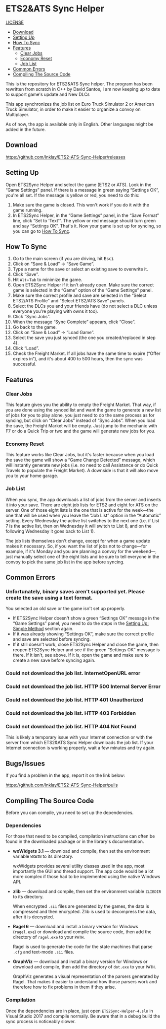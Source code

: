 # ETS2&ATS Sync Helper

[LICENSE](LICENSE.md)

* [Download](#download)
* [Setting Up](#setting-up)
* [How To Sync](#how-to-sync)
* [Features](#features)
  * [Clear Jobs](#clear-jobs)
  * [Economy Reset](#economy-reset)
  * [Job List](#job-list)
* [Common Errors](#common-errors)
* [Compiling The Source Code](#compiling-the-source-code)

This is the repository for ETS2&ATS Sync helper. The program has been rewritten from scratch in C++ by David Santos, I am now keeping up to date to support game's update and New DLCs

This app synchronizes the job list on Euro Truck Simulator 2 or American Truck Simulator, in order to make it easier to organize a convoy on Multiplayer.

As of now, the app is available only in English. Other languages might be added in the future.

## Download
https://github.com/Inklay/ETS2-ATS-Sync-Helper/releases

## Setting Up
Open ETS2Sync Helper and select the game (ETS2 or ATS). Look in the “Game Settings” panel. If there is a message in green saying “Settings OK”, you're all set. If the message is yellow or red, you need to do this:
1. Make sure the game is closed. This won't work if you do it with the game running.
2. In ETS2Sync Helper, in the “Game Settings” panel, in the “Save Format” line, click “Set to ‘Text’”. The yellow or red message should turn green and say “Settings OK”. That's it. Now your game is set up for syncing, so you can go to [How To Sync](#how-to-sync).


## How To Sync
1. Go to the main screen (if you are driving, hit <kbd>Esc</kbd>).
2. Click on “Save & Load” → “Save Game”.
3. Type a name for the save or select an existing save to overwrite it.
4. Click “Save”.
5. Hit `Alt`+`Tab` to minimize the game.
6. Open ETS2Sync Helper if it isn't already open. Make sure the correct game is selected  in the “Game” option of the “Game Settings” panel.
7. Make sure the correct profile and save are selected in the “Select ETS2/ATS Profile” and “Select ETS2/ATS Save” panels.
8. Select the DLCs you and your friends have (do not select a DLC unless everyone you're playing with owns it too).
9. Click “Sync Jobs”.
10. When the message “Sync Complete” appears, click “Close”.
11. Go back to the game.
12. Click on “Save & Load” → “Load Game”.
13. Select the save you just synced (the one you created/replaced in step 4).
14. Click “Load”.
15. Check the Freight Market. If all jobs have the same time to expire (“Offer expires in”), and it's about 400 to 500 hours, then the sync was successful.

## Features
### Clear Jobs
This feature gives you the ability to empty the Freight Market. That way, if you are done using the synced list and want the game to generate a new list of jobs for you to play alone, you just need to do the same process as for syncing, but click on “Clear Jobs” instead of “Sync Jobs”. When you load the save, the Freight Market will be empty. Just jump to the mechanic with F7 or do a Quick Trip or two and the game will generate new jobs for you.

### Economy Reset
This feature works like Clear Jobs, but it's faster because when you load the save the game will show a “Game Change Detected” message, which will instantly generate new jobs (i.e. no need to call Assistance or do Quick Travels to populate the Freight Market). A downside is that it will also move you to your home garage.

### Job List
When you sync, the app downloads a list of jobs from the server and inserts it into your save. There are eight job lists for ETS2 and eight for ATS on the server. One of those eight lists is the one that is active for the week—the one that will be used when you leave the “Job List” option in the “Automatic” setting. Every Wednesday the active list switches to the next one (i.e. if List 7 is the active list, then on Wednesday it will switch to List 8, and on the following Wednesday it goes back to List 1).

The job lists themselves don't change, except for when a game update makes it necessary. So, if you want the list of jobs not to change—for example, if it's Monday and you are planning a convoy for the weekend—, just manually select one of the eight lists and be sure to tell everyone in the convoy to pick the same job list in the app before syncing.

## Common Errors

### Unfortunately, binary saves aren't supported yet. Please create the save using a text format.
You selected an old save or the game isn't set up properly.  
* If ETS2Sync Helper doesn't show a green “Settings OK” message in the “Game Settings” panel, you need to do the steps in the [Setting Up: Simple Method](#setting-up-simple-method) section again.
* If it was already showing “Settings OK”, make sure the correct profile and save are selected before syncing.
* If it still doesn't work, close ETS2Sync Helper and close the game, then reopen ETS2Sync Helper and see if the green “Settings OK” message is there. If it isn't, see above. If it is, open the game and make sure to create a new save before syncing again.

### Could not download the job list. InternetOpenURL error
### Could not download the job list. HTTP 500 Internal Server Error
### Could not download the job list. HTTP 401 Unauthorized
### Could not download the job list. HTTP 403 Forbidden
### Could not download the job list. HTTP 404 Not Found
This is likely a temporary issue with your Internet connection or with the server from which ETS2&ATS Sync Helper downloads the job list. If your Internet connection is working properly, wait a few minutes and try again.

## Bugs/Issues
If you find a problem in the app, report it on the link below:

https://github.com/Inklay/ETS2-ATS-Sync-Helper/pulls

## Compiling The Source Code
Before you can compile, you need to set up the dependencies.

### Dependencies
For those that need to be compiled, compilation instructions can often be found in the downloaded package or in the library's documentation.

* **wxWidgets 3.1** — download and compile, then set the environment variable `WXWIN` to its directory.
   
   wxWidgets provides several utility classes used in the app, most importantly the GUI and thread support. The app code would be a lot more complex if those had to be implemented using the native Windows API.
* **zlib** — download and compile, then set the environment variable `ZLIBDIR` to its directory.

   When encrypted `.sii` files are generated by the games, the data is compressed and then encrypted. Zlib is used to decompress the data, after it is decrypted.
* **Ragel 6** — download and install a binary version for Windows (`ragel.exe`) or download and compile the source code, then add the directory of `ragel.exe` to your `PATH`.

   Ragel is used to generate the code for the state machines that parse `.cfg` and text-mode `.sii` files.
* **GraphViz** — download and install a binary version for Windows or download and compile, then add the directory of `dot.exe` to your `PATH`.

   GraphViz generates a visual representation of the parsers generated by Ragel. That makes it easier to understand how those parsers work and therefore how to fix problems in them if they arise.

### Compilation
Once the dependencies are in place, just open `ETS2Sync-Helper-4.sln` in Visual Studio 2017 and compile normally. Be aware that in a debug build the sync process is noticeably slower.
